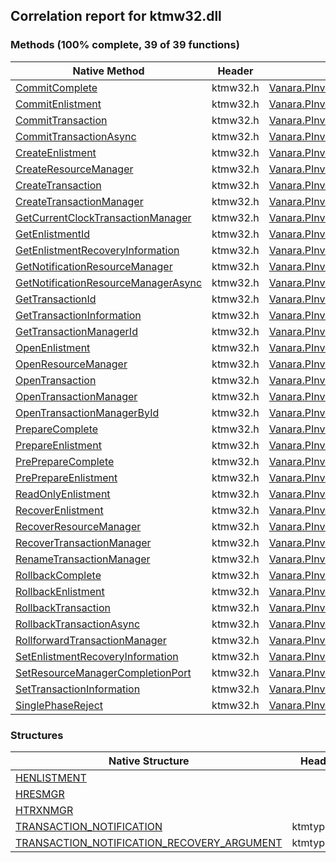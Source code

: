 ## Correlation report for ktmw32.dll  
### Methods (100% complete, 39 of 39 functions)  
Native Method | Header | Managed Method  
--- | --- | ---  
[CommitComplete](https://www.google.com/search?num=5&q=CommitComplete+site%3Adocs.microsoft.com) | ktmw32.h | [Vanara.PInvoke.KtmW32.CommitComplete](https://github.com/dahall/Vanara/search?l=C%23&q=CommitComplete)  
[CommitEnlistment](https://www.google.com/search?num=5&q=CommitEnlistment+site%3Adocs.microsoft.com) | ktmw32.h | [Vanara.PInvoke.KtmW32.CommitEnlistment](https://github.com/dahall/Vanara/search?l=C%23&q=CommitEnlistment)  
[CommitTransaction](https://www.google.com/search?num=5&q=CommitTransaction+site%3Adocs.microsoft.com) | ktmw32.h | [Vanara.PInvoke.KtmW32.CommitTransaction](https://github.com/dahall/Vanara/search?l=C%23&q=CommitTransaction)  
[CommitTransactionAsync](https://www.google.com/search?num=5&q=CommitTransactionAsync+site%3Adocs.microsoft.com) | ktmw32.h | [Vanara.PInvoke.KtmW32.CommitTransactionAsync](https://github.com/dahall/Vanara/search?l=C%23&q=CommitTransactionAsync)  
[CreateEnlistment](https://www.google.com/search?num=5&q=CreateEnlistment+site%3Adocs.microsoft.com) | ktmw32.h | [Vanara.PInvoke.KtmW32.CreateEnlistment](https://github.com/dahall/Vanara/search?l=C%23&q=CreateEnlistment)  
[CreateResourceManager](https://www.google.com/search?num=5&q=CreateResourceManager+site%3Adocs.microsoft.com) | ktmw32.h | [Vanara.PInvoke.KtmW32.CreateResourceManager](https://github.com/dahall/Vanara/search?l=C%23&q=CreateResourceManager)  
[CreateTransaction](https://www.google.com/search?num=5&q=CreateTransaction+site%3Adocs.microsoft.com) | ktmw32.h | [Vanara.PInvoke.KtmW32.CreateTransaction](https://github.com/dahall/Vanara/search?l=C%23&q=CreateTransaction)  
[CreateTransactionManager](https://www.google.com/search?num=5&q=CreateTransactionManager+site%3Adocs.microsoft.com) | ktmw32.h | [Vanara.PInvoke.KtmW32.CreateTransactionManager](https://github.com/dahall/Vanara/search?l=C%23&q=CreateTransactionManager)  
[GetCurrentClockTransactionManager](https://www.google.com/search?num=5&q=GetCurrentClockTransactionManager+site%3Adocs.microsoft.com) | ktmw32.h | [Vanara.PInvoke.KtmW32.GetCurrentClockTransactionManager](https://github.com/dahall/Vanara/search?l=C%23&q=GetCurrentClockTransactionManager)  
[GetEnlistmentId](https://www.google.com/search?num=5&q=GetEnlistmentId+site%3Adocs.microsoft.com) | ktmw32.h | [Vanara.PInvoke.KtmW32.GetEnlistmentId](https://github.com/dahall/Vanara/search?l=C%23&q=GetEnlistmentId)  
[GetEnlistmentRecoveryInformation](https://www.google.com/search?num=5&q=GetEnlistmentRecoveryInformation+site%3Adocs.microsoft.com) | ktmw32.h | [Vanara.PInvoke.KtmW32.GetEnlistmentRecoveryInformation](https://github.com/dahall/Vanara/search?l=C%23&q=GetEnlistmentRecoveryInformation)  
[GetNotificationResourceManager](https://www.google.com/search?num=5&q=GetNotificationResourceManager+site%3Adocs.microsoft.com) | ktmw32.h | [Vanara.PInvoke.KtmW32.GetNotificationResourceManager](https://github.com/dahall/Vanara/search?l=C%23&q=GetNotificationResourceManager)  
[GetNotificationResourceManagerAsync](https://www.google.com/search?num=5&q=GetNotificationResourceManagerAsync+site%3Adocs.microsoft.com) | ktmw32.h | [Vanara.PInvoke.KtmW32.GetNotificationResourceManagerAsync](https://github.com/dahall/Vanara/search?l=C%23&q=GetNotificationResourceManagerAsync)  
[GetTransactionId](https://www.google.com/search?num=5&q=GetTransactionId+site%3Adocs.microsoft.com) | ktmw32.h | [Vanara.PInvoke.KtmW32.GetTransactionId](https://github.com/dahall/Vanara/search?l=C%23&q=GetTransactionId)  
[GetTransactionInformation](https://www.google.com/search?num=5&q=GetTransactionInformation+site%3Adocs.microsoft.com) | ktmw32.h | [Vanara.PInvoke.KtmW32.GetTransactionInformation](https://github.com/dahall/Vanara/search?l=C%23&q=GetTransactionInformation)  
[GetTransactionManagerId](https://www.google.com/search?num=5&q=GetTransactionManagerId+site%3Adocs.microsoft.com) | ktmw32.h | [Vanara.PInvoke.KtmW32.GetTransactionManagerId](https://github.com/dahall/Vanara/search?l=C%23&q=GetTransactionManagerId)  
[OpenEnlistment](https://www.google.com/search?num=5&q=OpenEnlistment+site%3Adocs.microsoft.com) | ktmw32.h | [Vanara.PInvoke.KtmW32.OpenEnlistment](https://github.com/dahall/Vanara/search?l=C%23&q=OpenEnlistment)  
[OpenResourceManager](https://www.google.com/search?num=5&q=OpenResourceManager+site%3Adocs.microsoft.com) | ktmw32.h | [Vanara.PInvoke.KtmW32.OpenResourceManager](https://github.com/dahall/Vanara/search?l=C%23&q=OpenResourceManager)  
[OpenTransaction](https://www.google.com/search?num=5&q=OpenTransaction+site%3Adocs.microsoft.com) | ktmw32.h | [Vanara.PInvoke.KtmW32.OpenTransaction](https://github.com/dahall/Vanara/search?l=C%23&q=OpenTransaction)  
[OpenTransactionManager](https://www.google.com/search?num=5&q=OpenTransactionManager+site%3Adocs.microsoft.com) | ktmw32.h | [Vanara.PInvoke.KtmW32.OpenTransactionManager](https://github.com/dahall/Vanara/search?l=C%23&q=OpenTransactionManager)  
[OpenTransactionManagerById](https://www.google.com/search?num=5&q=OpenTransactionManagerById+site%3Adocs.microsoft.com) | ktmw32.h | [Vanara.PInvoke.KtmW32.OpenTransactionManagerById](https://github.com/dahall/Vanara/search?l=C%23&q=OpenTransactionManagerById)  
[PrepareComplete](https://www.google.com/search?num=5&q=PrepareComplete+site%3Adocs.microsoft.com) | ktmw32.h | [Vanara.PInvoke.KtmW32.PrepareComplete](https://github.com/dahall/Vanara/search?l=C%23&q=PrepareComplete)  
[PrepareEnlistment](https://www.google.com/search?num=5&q=PrepareEnlistment+site%3Adocs.microsoft.com) | ktmw32.h | [Vanara.PInvoke.KtmW32.PrepareEnlistment](https://github.com/dahall/Vanara/search?l=C%23&q=PrepareEnlistment)  
[PrePrepareComplete](https://www.google.com/search?num=5&q=PrePrepareComplete+site%3Adocs.microsoft.com) | ktmw32.h | [Vanara.PInvoke.KtmW32.PrePrepareComplete](https://github.com/dahall/Vanara/search?l=C%23&q=PrePrepareComplete)  
[PrePrepareEnlistment](https://www.google.com/search?num=5&q=PrePrepareEnlistment+site%3Adocs.microsoft.com) | ktmw32.h | [Vanara.PInvoke.KtmW32.PrePrepareEnlistment](https://github.com/dahall/Vanara/search?l=C%23&q=PrePrepareEnlistment)  
[ReadOnlyEnlistment](https://www.google.com/search?num=5&q=ReadOnlyEnlistment+site%3Adocs.microsoft.com) | ktmw32.h | [Vanara.PInvoke.KtmW32.ReadOnlyEnlistment](https://github.com/dahall/Vanara/search?l=C%23&q=ReadOnlyEnlistment)  
[RecoverEnlistment](https://www.google.com/search?num=5&q=RecoverEnlistment+site%3Adocs.microsoft.com) | ktmw32.h | [Vanara.PInvoke.KtmW32.RecoverEnlistment](https://github.com/dahall/Vanara/search?l=C%23&q=RecoverEnlistment)  
[RecoverResourceManager](https://www.google.com/search?num=5&q=RecoverResourceManager+site%3Adocs.microsoft.com) | ktmw32.h | [Vanara.PInvoke.KtmW32.RecoverResourceManager](https://github.com/dahall/Vanara/search?l=C%23&q=RecoverResourceManager)  
[RecoverTransactionManager](https://www.google.com/search?num=5&q=RecoverTransactionManager+site%3Adocs.microsoft.com) | ktmw32.h | [Vanara.PInvoke.KtmW32.RecoverTransactionManager](https://github.com/dahall/Vanara/search?l=C%23&q=RecoverTransactionManager)  
[RenameTransactionManager](https://www.google.com/search?num=5&q=RenameTransactionManager+site%3Adocs.microsoft.com) | ktmw32.h | [Vanara.PInvoke.KtmW32.RenameTransactionManager](https://github.com/dahall/Vanara/search?l=C%23&q=RenameTransactionManager)  
[RollbackComplete](https://www.google.com/search?num=5&q=RollbackComplete+site%3Adocs.microsoft.com) | ktmw32.h | [Vanara.PInvoke.KtmW32.RollbackComplete](https://github.com/dahall/Vanara/search?l=C%23&q=RollbackComplete)  
[RollbackEnlistment](https://www.google.com/search?num=5&q=RollbackEnlistment+site%3Adocs.microsoft.com) | ktmw32.h | [Vanara.PInvoke.KtmW32.RollbackEnlistment](https://github.com/dahall/Vanara/search?l=C%23&q=RollbackEnlistment)  
[RollbackTransaction](https://www.google.com/search?num=5&q=RollbackTransaction+site%3Adocs.microsoft.com) | ktmw32.h | [Vanara.PInvoke.KtmW32.RollbackTransaction](https://github.com/dahall/Vanara/search?l=C%23&q=RollbackTransaction)  
[RollbackTransactionAsync](https://www.google.com/search?num=5&q=RollbackTransactionAsync+site%3Adocs.microsoft.com) | ktmw32.h | [Vanara.PInvoke.KtmW32.RollbackTransactionAsync](https://github.com/dahall/Vanara/search?l=C%23&q=RollbackTransactionAsync)  
[RollforwardTransactionManager](https://www.google.com/search?num=5&q=RollforwardTransactionManager+site%3Adocs.microsoft.com) | ktmw32.h | [Vanara.PInvoke.KtmW32.RollforwardTransactionManager](https://github.com/dahall/Vanara/search?l=C%23&q=RollforwardTransactionManager)  
[SetEnlistmentRecoveryInformation](https://www.google.com/search?num=5&q=SetEnlistmentRecoveryInformation+site%3Adocs.microsoft.com) | ktmw32.h | [Vanara.PInvoke.KtmW32.SetEnlistmentRecoveryInformation](https://github.com/dahall/Vanara/search?l=C%23&q=SetEnlistmentRecoveryInformation)  
[SetResourceManagerCompletionPort](https://www.google.com/search?num=5&q=SetResourceManagerCompletionPort+site%3Adocs.microsoft.com) | ktmw32.h | [Vanara.PInvoke.KtmW32.SetResourceManagerCompletionPort](https://github.com/dahall/Vanara/search?l=C%23&q=SetResourceManagerCompletionPort)  
[SetTransactionInformation](https://www.google.com/search?num=5&q=SetTransactionInformation+site%3Adocs.microsoft.com) | ktmw32.h | [Vanara.PInvoke.KtmW32.SetTransactionInformation](https://github.com/dahall/Vanara/search?l=C%23&q=SetTransactionInformation)  
[SinglePhaseReject](https://www.google.com/search?num=5&q=SinglePhaseReject+site%3Adocs.microsoft.com) | ktmw32.h | [Vanara.PInvoke.KtmW32.SinglePhaseReject](https://github.com/dahall/Vanara/search?l=C%23&q=SinglePhaseReject)  
### Structures  
Native Structure | Header | Managed Structure  
--- | --- | ---  
[HENLISTMENT](https://www.google.com/search?num=5&q=HENLISTMENT+site%3Adocs.microsoft.com) |  | [Vanara.PInvoke.KtmW32.HENLISTMENT](https://github.com/dahall/Vanara/search?l=C%23&q=HENLISTMENT)  
[HRESMGR](https://www.google.com/search?num=5&q=HRESMGR+site%3Adocs.microsoft.com) |  | [Vanara.PInvoke.KtmW32.HRESMGR](https://github.com/dahall/Vanara/search?l=C%23&q=HRESMGR)  
[HTRXNMGR](https://www.google.com/search?num=5&q=HTRXNMGR+site%3Adocs.microsoft.com) |  | [Vanara.PInvoke.KtmW32.HTRXNMGR](https://github.com/dahall/Vanara/search?l=C%23&q=HTRXNMGR)  
[TRANSACTION_NOTIFICATION](https://www.google.com/search?num=5&q=TRANSACTION_NOTIFICATION+site%3Adocs.microsoft.com) | ktmtypes.h | [Vanara.PInvoke.KtmW32.TRANSACTION_NOTIFICATION](https://github.com/dahall/Vanara/search?l=C%23&q=TRANSACTION_NOTIFICATION)  
[TRANSACTION_NOTIFICATION_RECOVERY_ARGUMENT](https://www.google.com/search?num=5&q=TRANSACTION_NOTIFICATION_RECOVERY_ARGUMENT+site%3Adocs.microsoft.com) | ktmtypes.h | [Vanara.PInvoke.KtmW32.TRANSACTION_NOTIFICATION_RECOVERY_ARGUMENT](https://github.com/dahall/Vanara/search?l=C%23&q=TRANSACTION_NOTIFICATION_RECOVERY_ARGUMENT)  
